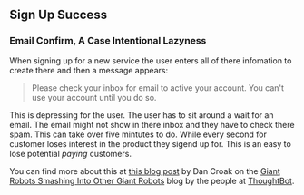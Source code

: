 ## Sign Up Success

### Email Confirm, A Case Intentional Lazyness
When signing up for a new service the user enters all of there infomation to create there and then a message appears: 

> Please check your inbox for email to active your account. You can't use your account until you do so.

This is depressing for the user. The user has to sit around a wait for an email. The email might not show in there inbox and they have to check there spam. This can take over five mintutes to do. While every second for customer loses interest in the product they sigend up for. This is an easy to lose potential *paying* customers.

You can find more about this at [this blog post](http://robots.thoughtbot.com/post/5545254885/email-and-password-confirmation-bias) by Dan Croak on the [Giant Robots Smashing Into Other Giant Robots](http://robots.thoughtbot.com/) blog by the people at [ThoughtBot](http://thoughtbot.com/).